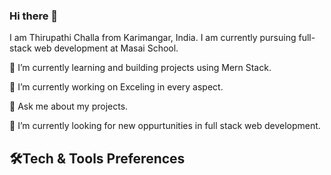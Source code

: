 ### Hi there 👋

I am Thirupathi Challa from Karimangar, India. I am currently pursuing full-stack web development at Masai School.

🌱 I’m currently learning and building projects using Mern Stack.

🔭 I’m currently working on Exceling in every aspect.

💬 Ask me about my projects.

👯 I’m currently  looking for new oppurtunities in full stack web development.

            

## 🛠Tech & Tools  Preferences


